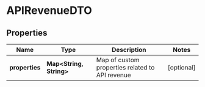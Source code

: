 
# APIRevenueDTO

## Properties
Name | Type | Description | Notes
------------ | ------------- | ------------- | -------------
**properties** | **Map&lt;String, String&gt;** | Map of custom properties related to API revenue |  [optional]



